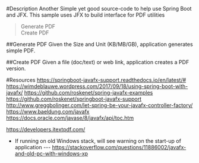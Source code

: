 
#Description
Another Simple yet good source-code to help use Spring Boot and JFX.
This sample uses JFX to build interface for PDF utilities
> Generate PDF   
> Create PDF

##Generate PDF
Given the Size and Unit (KB/MB/GB), application generates simple PDF.

##Create PDF
Given a file (doc/text) or web link, application creates a PDF version.

#Resources
https://springboot-javafx-support.readthedocs.io/en/latest/#
https://wimdeblauwe.wordpress.com/2017/09/18/using-spring-boot-with-javafx/
https://github.com/roskenet/spring-javafx-examples
https://github.com/roskenet/springboot-javafx-support
http://www.greggbolinger.com/let-spring-be-your-javafx-controller-factory/
https://www.baeldung.com/javafx
https://docs.oracle.com/javase/8/javafx/api/toc.htm

https://developers.itextpdf.com/

- If running on old Windows stack, will see warning on the start-up of application
--- https://stackoverflow.com/questions/11886002/javafx-and-old-pc-with-windows-xp
